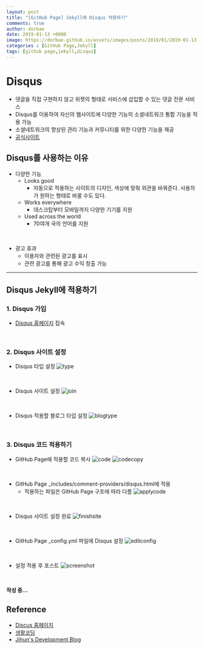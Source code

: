 ```yaml
---
layout: post
title: "[GitHub Page] Jekyll에 Disqus 적용하기"
comments: true
author: dorbae
date: 2019-01-13 +0900
image: https://dorbae.github.io/assets/images/posts/2019/01/2019-01-13-githubpage-jekyll-howtoapplydisqus-thumnail.png
categories : [GitHub Page,Jekyll]
tags: [github page,jekyll,disqus]
---
```


# Disqus
* 댓글을 직접 구현하지 않고 위젯의 형태로 서비스에 삽입할 수 있는 댓글 전문 서비스
* Disqus를 이용하여 자신의 웹사이트에 다양한 기능의 소셜네트워크 통합 기능을 적용 가능
* 소셜네트워크의 향상된 관리 기능과 커뮤니티를 위한 다양한 기능을 제공
* [공식사이트](disqus.com )

## Disqus를 사용하는 이유
* 다양한 기능
    * Looks good
        - 자동으로 적용하는 사이트의 디자인, 색상에 맞춰 외관을 바꿔준다. 사용자가 원하는 형태로 바꿀 수도 있다.
    * Works everywhere
        - 데스크탑부터 모바일까지 다양한 기기를 지원
    * Used across the world
        - 70여개 국의 언어를 지원

<br/>

* 광고 효과
    * 이용자와 관련된 광고를 표시
    * 관련 광고를 통해 광고 수익 창출 가능

-------

## Disqus Jekyll에 적용하기
### 1. Disqus 가입
* [Disqus 홈페이지](https://disqus.com/) 접속

<br/>

### 2. Disqus 사이트 설정
* Disqus 타입 설정
![type](/assets/images/posts/2019/01/2019-01-13-githubpage-jekyll-howtoapplydisqus-001.png)

<br/>

* Disqus 사이트 설정
![join](/assets/images/posts/2019/01/2019-01-13-githubpage-jekyll-howtoapplydisqus-002.png)

<br/>

* Disqus 적용할 블로그 타입 설정
![blogtype](/assets/images/posts/2019/01/2019-01-13-githubpage-jekyll-howtoapplydisqus-003.png)

<br/>

### 3. Disqus 코드 적용하기
* GitHub Page에 적용할 코드 복사
![code](/assets/images/posts/2019/01/2019-01-13-githubpage-jekyll-howtoapplydisqus-004.png)
![codecopy](/assets/images/posts/2019/01/2019-01-13-githubpage-jekyll-howtoapplydisqus-005.png)

<br/>

* GitHub Page _includes/comment-providers/disqus.html에 적용
    - 적용하는 파일은 GitHub Page 구조에 따라 다름
![applycode](/assets/images/posts/2019/01/2019-01-13-githubpage-jekyll-howtoapplydisqus-006.png)

<br/>

* Disqus 사이트 설정 완료
![finishsite](/assets/images/posts/2019/01/2019-01-13-githubpage-jekyll-howtoapplydisqus-008.png)

<br/>

* GitHub Page _config.yml 파일에 Disqus 설정
![editconfig](/assets/images/posts/2019/01/2019-01-13-githubpage-jekyll-howtoapplydisqus-009.png)

<br/>

* 설정 적용 후 포스트
![screenshot](/assets/images/posts/2019/01/2019-01-13-githubpage-jekyll-howtoapplydisqus-010.png)

<br/>

**작성 중...**

## Reference
* [Discus 홈페이지](https://help.disqus.com/what-is-disqus/what-is-disqus)
* [생활코딩](https://opentutorials.org/course/2473/13865)
* [Jihun's Development Blog](https://cjh5414.github.io/Disqus/)
